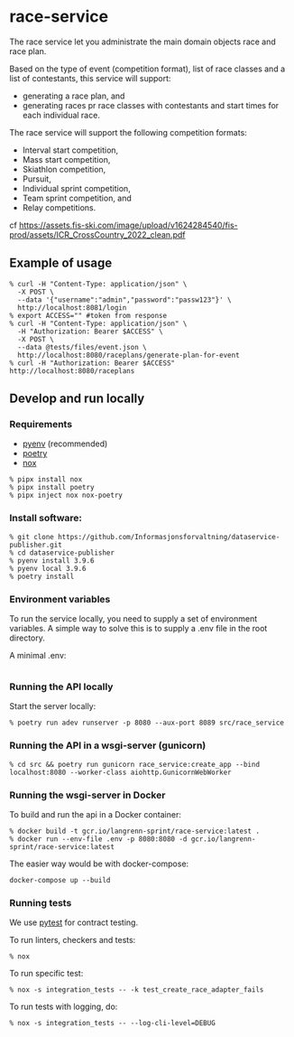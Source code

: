 # race-service
The race service let you administrate the main domain objects race and race plan.

Based on the type of event (competition format), list of race classes and a list of contestants, this service will support:

- generating a race plan, and
- generating races pr race classes with contestants and start times for each individual race.

The race service will support the following competition formats:

- Interval start competition,
- Mass start competition,
- Skiathlon competition,
- Pursuit,
- Individual sprint competition,
- Team sprint competition, and
- Relay competitions.

cf https://assets.fis-ski.com/image/upload/v1624284540/fis-prod/assets/ICR_CrossCountry_2022_clean.pdf

## Example of usage
```
% curl -H "Content-Type: application/json" \
  -X POST \
  --data '{"username":"admin","password":"passw123"}' \
  http://localhost:8081/login
% export ACCESS="" #token from response
% curl -H "Content-Type: application/json" \
  -H "Authorization: Bearer $ACCESS" \
  -X POST \
  --data @tests/files/event.json \
  http://localhost:8080/raceplans/generate-plan-for-event
% curl -H "Authorization: Bearer $ACCESS"  http://localhost:8080/raceplans
```

## Develop and run locally
### Requirements
- [pyenv](https://github.com/pyenv/pyenv) (recommended)
- [poetry](https://python-poetry.org/)
- [nox](https://nox.thea.codes/en/stable/)

```
% pipx install nox
% pipx install poetry
% pipx inject nox nox-poetry
```

### Install software:
```
% git clone https://github.com/Informasjonsforvaltning/dataservice-publisher.git
% cd dataservice-publisher
% pyenv install 3.9.6
% pyenv local 3.9.6
% poetry install
```
### Environment variables
To run the service locally, you need to supply a set of environment variables. A simple way to solve this is to supply a .env file in the root directory.

A minimal .env:
```
```

### Running the API locally
Start the server locally:
```
% poetry run adev runserver -p 8080 --aux-port 8089 src/race_service
```
### Running the API in a wsgi-server (gunicorn)
```
% cd src && poetry run gunicorn race_service:create_app --bind localhost:8080 --worker-class aiohttp.GunicornWebWorker
```
### Running the wsgi-server in Docker
To build and run the api in a Docker container:
```
% docker build -t gcr.io/langrenn-sprint/race-service:latest .
% docker run --env-file .env -p 8080:8080 -d gcr.io/langrenn-sprint/race-service:latest
```
The easier way would be with docker-compose:
```
docker-compose up --build
```
### Running tests
We use [pytest](https://docs.pytest.org/en/latest/) for contract testing.

To run linters, checkers and tests:
```
% nox
```
To run specific test:
```
% nox -s integration_tests -- -k test_create_race_adapter_fails
```
To run tests with logging, do:
```
% nox -s integration_tests -- --log-cli-level=DEBUG
```
